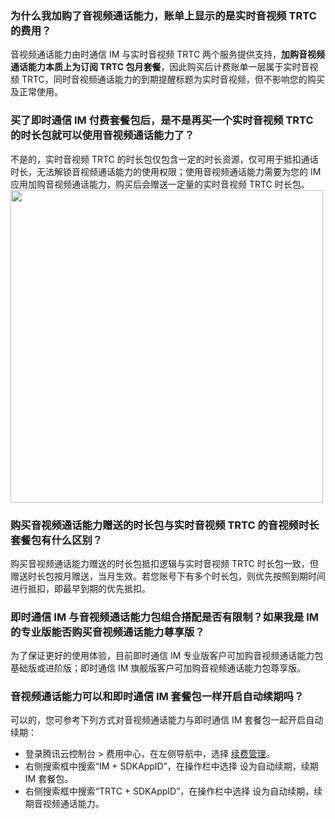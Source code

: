 ### 为什么我加购了音视频通话能力，账单上显示的是实时音视频 TRTC 的费用？
音视频通话能力由时通信 IM 与实时音视频 TRTC 两个服务提供支持，**加购音视频通话能力本质上为订阅 TRTC 包月套餐**，因此购买后计费账单一层属于实时音视频 TRTC，同时音视频通话能力的到期提醒标题为实时音视频，但不影响您的购买及正常使用。

### 买了即时通信 IM 付费套餐包后，是不是再买一个实时音视频 TRTC 的时长包就可以使用音视频通话能力了？
不是的，实时音视频 TRTC 的时长包仅包含一定的时长资源，仅可用于抵扣通话时长，无法解锁音视频通话能力的使用权限；使用音视频通话能力需要为您的 IM 应用加购音视频通话能力，购买后会赠送一定量的实时音视频 TRTC 时长包。
<img src="https://qcloudimg.tencent-cloud.cn/raw/437b18764905c315e43083c5d1aa8183.png" style="width:500px"> 

### 购买音视频通话能力赠送的时长包与实时音视频 TRTC 的音视频时长套餐包有什么区别？
购买音视频通话能力赠送的时长包抵扣逻辑与实时音视频 TRTC 时长包一致，但赠送时长包按月赠送，当月生效。若您账号下有多个时长包，则优先按照到期时间进行抵扣，即最早到期的优先抵扣。

### 即时通信 IM 与音视频通话能力包组合搭配是否有限制？如果我是 IM 的专业版能否购买音视频通话能力尊享版？
为了保证更好的使用体验，目前即时通信 IM 专业版客户可加购音视频通话能力包基础版或进阶版；即时通信 IM 旗舰版客户可加购音视频通话能力包尊享版。

### 音视频通话能力可以和即时通信 IM 套餐包一样开启自动续期吗？
可以的，您可参考下列方式对音视频通话能力与即时通信 IM 套餐包一起开启自动续期：
- 登录腾讯云控制台 > 费用中心，在左侧导航中，选择 [续费管理](https://console.cloud.tencent.com/account/renewal)。
- 右侧搜索框中搜索“IM + SDKAppID”，在操作栏中选择 设为自动续期，续期 IM 套餐包。
- 右侧搜索框中搜索“TRTC + SDKAppID”，在操作栏中选择 设为自动续期，续期音视频通话能力。


